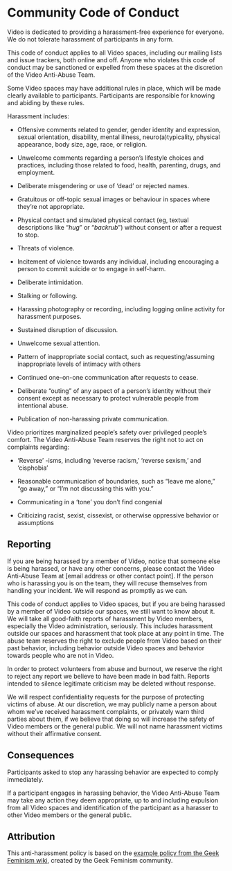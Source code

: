 # Community Code of Conduct

Video is dedicated to providing a harassment-free experience for everyone. We
do not tolerate harassment of participants in any form.

This code of conduct applies to all Video spaces, including our mailing lists
and issue trackers, both online and off. Anyone who violates this code of
conduct may be sanctioned or expelled from these spaces at the discretion of
the Video Anti-Abuse Team.

Some Video spaces may have additional rules in place, which will be made
clearly available to participants. Participants are responsible for knowing and
abiding by these rules.

Harassment includes:

* Offensive comments related to gender, gender identity and expression, sexual
  orientation, disability, mental illness, neuro(a)typicality, physical
  appearance, body size, age, race, or religion.

* Unwelcome comments regarding a person’s lifestyle choices and practices,
  including those related to food, health, parenting, drugs, and employment.

* Deliberate misgendering or use of ‘dead’ or rejected names.

* Gratuitous or off-topic sexual images or behaviour  in spaces where they’re
  not appropriate.

* Physical contact and simulated physical contact (eg, textual descriptions
  like “*hug*” or “*backrub*”) without consent or after a request to stop.

* Threats of violence.

* Incitement of violence towards any individual, including encouraging a person
  to commit suicide or to engage in self-harm.

* Deliberate intimidation.

* Stalking or following.

* Harassing photography or recording, including logging online activity for
  harassment purposes.

* Sustained disruption of discussion.

* Unwelcome sexual attention.

* Pattern of inappropriate social contact, such as requesting/assuming
  inappropriate levels of intimacy with others

* Continued one-on-one communication after requests to cease.

* Deliberate “outing” of any aspect of a person’s identity without their
  consent except as necessary to protect vulnerable people from intentional
  abuse.

* Publication of non-harassing private communication. 

Video prioritizes marginalized people’s safety over privileged people’s
comfort. The Video Anti-Abuse Team reserves the right not to act on complaints regarding:

* ‘Reverse’ -isms, including ‘reverse racism,’ ‘reverse sexism,’ and
‘cisphobia’

* Reasonable communication of boundaries, such as “leave me alone,” “go away,”
  or “I’m not discussing this with you.”

* Communicating in a ‘tone’ you don’t find congenial

* Criticizing racist, sexist, cissexist, or otherwise oppressive behavior or
  assumptions 

## Reporting

If you are being harassed by a member of Video, notice that someone else is
being harassed, or have any other concerns, please contact the Video Anti-Abuse
Team at [email address or other contact point]. If the person who is harassing
you is on the team, they will recuse themselves from handling your incident. We
will respond as promptly as we can.

This code of conduct applies to Video spaces, but if you are being harassed by
a member of Video outside our spaces, we still want to know about it. We will
take all good-faith reports of harassment by Video members, especially the
Video administration, seriously. This includes harassment outside our spaces
and harassment that took place at any point in time. The abuse team reserves
the right to exclude people from Video based on their past behavior, including
behavior outside Video spaces and behavior towards people who are not in Video.

In order to protect volunteers from abuse and burnout, we reserve the right to
reject any report we believe to have been made in bad faith. Reports intended
to silence legitimate criticism may be deleted without response.

We will respect confidentiality requests for the purpose of protecting victims
of abuse. At our discretion, we may publicly name a person about whom we’ve
received harassment complaints, or privately warn third parties about them, if
we believe that doing so will increase the safety of Video members or the
general public. We will not name harassment victims without their affirmative
consent. 

## Consequences

Participants asked to stop any harassing behavior are expected to comply
immediately.

If a participant engages in harassing behavior, the Video Anti-Abuse Team may
take any action they deem appropriate, up to and including expulsion from all
Video spaces and identification of the participant as a harasser to other Video
members or the general public. 

## Attribution

This anti-harassment policy is based on the [example policy from the Geek Feminism wiki][1], created by the Geek Feminism community. 

[1]: http://geekfeminism.wikia.com/wiki/Community_anti-harassment
